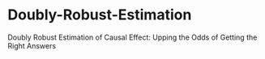 # Doubly-Robust-Estimation
Doubly Robust Estimation of Causal Effect: Upping the Odds of Getting the Right Answers
